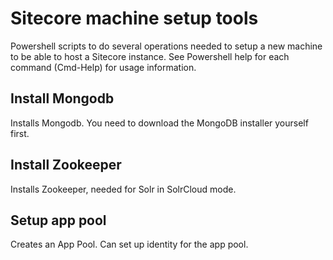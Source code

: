 # Sitecore machine setup tools

Powershell scripts to do several operations needed to setup a new machine to be able to host a Sitecore instance.
See Powershell help for each command (Cmd-Help) for usage information.

## Install Mongodb

Installs Mongodb. You need to download the MongoDB installer yourself first. 

## Install Zookeeper

Installs Zookeeper, needed for Solr in SolrCloud mode. 

## Setup app pool

Creates an App Pool. Can set up identity for the app pool. 